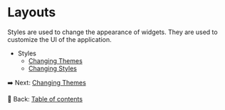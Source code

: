 # Layouts

Styles are used to change the appearance of widgets.
They are used to customize the UI of the application.

- Styles
  - [Changing Themes](./changing_themes.md)
  - [Changing Styles](./changing_styles.md)

:arrow_right: Next: [Changing Themes](./changing_themes.md)

:blue_book: Back: [Table of contents](./../README.md)
